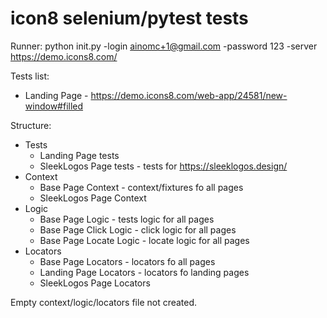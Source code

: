 # icon8 selenium/pytest tests
Runner: python init.py -login ainomc+1@gmail.com -password 123 -server https://demo.icons8.com/

Tests list:

- Landing Page - https://demo.icons8.com/web-app/24581/new-window#filled


Structure:

- Tests
    - Landing Page tests
    - SleekLogos Page tests - tests for https://sleeklogos.design/
- Context
    - Base Page Context - context/fixtures fo all pages
    - SleekLogos Page Context
- Logic
    - Base Page Logic - tests logic for all pages
    - Base Page Click Logic - click logic for all pages
    - Base Page Locate Logic - locate logic for all pages
- Locators
    - Base Page Locators - locators fo all pages
    - Landing Page Locators - locators fo landing pages
    - SleekLogos Page Locators

Empty context/logic/locators file not created.



